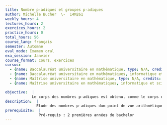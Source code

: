 ```yaml
---
title: Nombre p-adiques et groupes p-adiques
author: Michelle Bucher  \-  14M261
weekly_hours: 4
lectures_hours: 2
exercices_hours: 2
practice_hours: 0
total_hours: 56
course_lang: français
semester: Automne
eval_mode: Examen oral
exa_session: Janvier
course_format: Cours, exercices
cursus:
  - {name: Baccalauréat universitaire en mathématique, type: N/A, credits: 6}
  - {name: Baccalauréat universitaire en mathématiques, informatique et sciences numériques, type: N/A, credits: 6}
  - {name: Maîtrise universitaire en mathématique, type: N/A, credits: 6}
  - {name: Maîtrise universitaire en mathématiques, informatique et sciences numériques, type: N/A, credits: 6}

objective:  |
            Le corps des nombres p-adiques est obtenu, comme le corps des nombres réels, par complétion des rationnels par une norme définie sur les rationnels. Cette norme, en contraste avec la norme standard sur les réels, satisfait une inégalité triangulaire forte, qui va engendrer sur les nombres p-adiques des propriétés à priori surprenantes. Nous étudierons les similarités et les différences entre nombres p-adiques et réels, et leurs groupes linéaires.
description:  |
              Etude des nombres p-adiques dun point de vue arithmétique, analytique et topologique, ainsi que de leurs groupes linéaires associés.
prerequisite:  |
               Pré-requis : 2 premières années de bachelor
---
```


